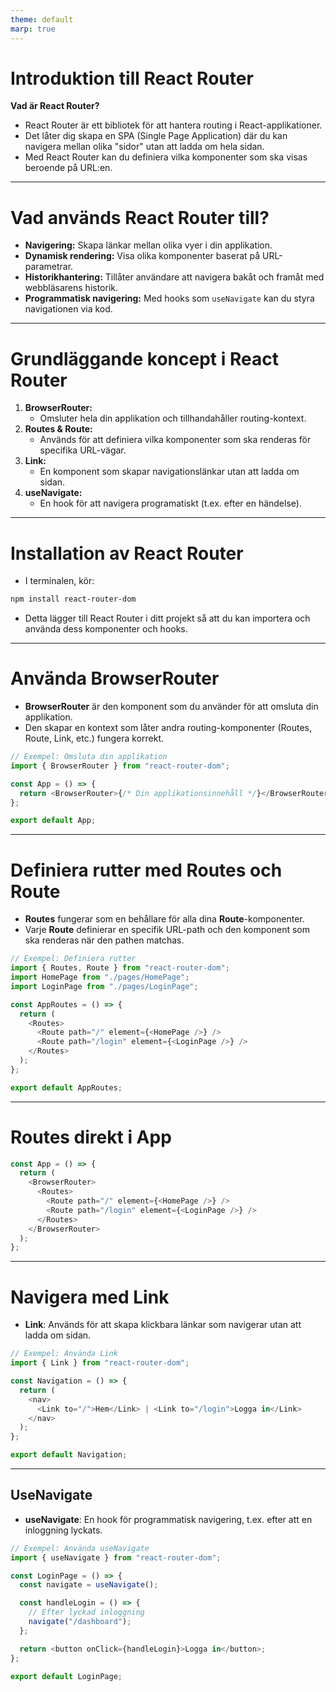```yaml
---
theme: default
marp: true
---
```


# Introduktion till React Router

**Vad är React Router?**

- React Router är ett bibliotek för att hantera routing i React-applikationer.
- Det låter dig skapa en SPA (Single Page Application) där du kan navigera mellan olika "sidor" utan att ladda om hela sidan.
- Med React Router kan du definiera vilka komponenter som ska visas beroende på URL:en.

---

# Vad används React Router till?

- **Navigering:** Skapa länkar mellan olika vyer i din applikation.
- **Dynamisk rendering:** Visa olika komponenter baserat på URL-parametrar.
- **Historikhantering:** Tillåter användare att navigera bakåt och framåt med webbläsarens historik.
- **Programmatisk navigering:** Med hooks som `useNavigate` kan du styra navigationen via kod.

---

# Grundläggande koncept i React Router

1. **BrowserRouter:**
   - Omsluter hela din applikation och tillhandahåller routing-kontext.
2. **Routes & Route:**
   - Används för att definiera vilka komponenter som ska renderas för specifika URL-vägar.
3. **Link:**
   - En komponent som skapar navigationslänkar utan att ladda om sidan.
4. **useNavigate:**
   - En hook för att navigera programatiskt (t.ex. efter en händelse).

---

# Installation av React Router

- I terminalen, kör:

```bash
npm install react-router-dom
```

- Detta lägger till React Router i ditt projekt så att du kan importera och använda dess komponenter och hooks.

---

# Använda BrowserRouter

- **BrowserRouter** är den komponent som du använder för att omsluta din applikation.
- Den skapar en kontext som låter andra routing-komponenter (Routes, Route, Link, etc.) fungera korrekt.

```typescript
// Exempel: Omsluta din applikation
import { BrowserRouter } from "react-router-dom";

const App = () => {
  return <BrowserRouter>{/* Din applikationsinnehåll */}</BrowserRouter>;
};

export default App;
```

---

# Definiera rutter med Routes och Route

- **Routes** fungerar som en behållare för alla dina **Route**-komponenter.
- Varje **Route** definierar en specifik URL-path och den komponent som ska renderas när den pathen matchas.

```typescript
// Exempel: Definiera rutter
import { Routes, Route } from "react-router-dom";
import HomePage from "./pages/HomePage";
import LoginPage from "./pages/LoginPage";

const AppRoutes = () => {
  return (
    <Routes>
      <Route path="/" element={<HomePage />} />
      <Route path="/login" element={<LoginPage />} />
    </Routes>
  );
};

export default AppRoutes;
```

---

# Routes direkt i App

```typescript
const App = () => {
  return (
    <BrowserRouter>
      <Routes>
        <Route path="/" element={<HomePage />} />
        <Route path="/login" element={<LoginPage />} />
      </Routes>
    </BrowserRouter>
  );
};
```

---

# Navigera med Link

- **Link**: Används för att skapa klickbara länkar som navigerar utan att ladda om sidan.

```typescript
// Exempel: Använda Link
import { Link } from "react-router-dom";

const Navigation = () => {
  return (
    <nav>
      <Link to="/">Hem</Link> | <Link to="/login">Logga in</Link>
    </nav>
  );
};

export default Navigation;
```

---

## UseNavigate

- **useNavigate**: En hook för programmatisk navigering, t.ex. efter att en inloggning lyckats.

```typescript
// Exempel: Använda useNavigate
import { useNavigate } from "react-router-dom";

const LoginPage = () => {
  const navigate = useNavigate();

  const handleLogin = () => {
    // Efter lyckad inloggning
    navigate("/dashboard");
  };

  return <button onClick={handleLogin}>Logga in</button>;
};

export default LoginPage;
```
